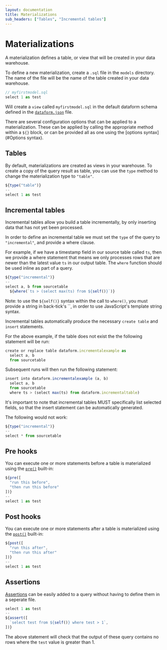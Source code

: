```yaml
---
layout: documentation
title: Materializations
sub_headers: ["Tables", "Incremental tables"]
---
```


# Materializations

A materialization defines a table, or view that will be created in your data warehouse.

To define a new materialization, create a `.sql` file in the `models` directory. The name of the file will be the name of the table created in your data warehouse.

```js
// myfirstmodel.sql
select 1 as test
```

Will create a `view` called `myfirstmodel.sql` in the default dataform schema defined in the [`dataform.json`](/docs/configuration/#dataform.json) file.

There are several configuration options that can be applied to a materialization. These can be applied by calling the appropriate method within a `${}` block, or can be provided all as one using the [options syntax](#Options syntax).

## Tables

By default, materializations are created as views in your warehouse. To create a copy of the query result as table, you can use the `type` method to change the materialization type to `"table"`.

```js
${type("table")}
--
select 1 as test
```

## Incremental tables

Incremental tables allow you build a table incrementally, by only inserting data that has not yet been processed.

In order to define an incremental table we must set the `type` of the query to `"incremental"`, and provide a where clause.

For example, if we have a timestamp field in our source table called `ts`, then we provide a where statement that means we only processes rows that are newer than the latest value `ts` in our output table. The `where` function should be used inline as part of a query.

```js
${type("incremental")}
--
select a, b from sourcetable
  ${where(`ts > (select max(ts) from ${self()}`)}
```

Note: to use the `${self()}` syntax within the call to `where()`, you must provide a string in back-tick's \`\`, in order to use JavaScript's template string syntax.

Incremental tables automatically produce the necessary `create table` and `insert` statements.

For the above example, if the table does not exist the the following statement will be run:

```js
create or replace table dataform.incrementalexample as
  select a, b
  from sourcetable
```

Subsequent runs will then run the following statement:

```js
insert into dataform.incrementalexample (a, b)
  select a, b
  from sourcetable
  where ts > (select max(ts) from dataform.incrementaltable)
```

It's important to note that incremental tables MUST specifically list selected fields, so that the insert statement can be automatically generated.

The following would not work:
```js
${type("incremental")}
--
select * from sourcetable
```

## Pre hooks

You can execute one or more statements before a table is materialized using the [`pre()`](/docs/built-in-functions#pre) built-in:

```js
${pre([
  "run this before",
  "then run this before"
])}
--
select 1 as test
```

## Post hooks

You can execute one or more statements after a table is materialized using the [`post()`](/docs/built-in-functions#post) built-in:

```js
${post([
  "run this after",
  "then run this after"
])}
--
select 1 as test
```

## Assertions

[Assertions](/docs/assertions) can be easily added to a query without having to define them in a seperate file.

```js
select 1 as test
--
${assert([
  `select test from ${self()} where test > 1`,
])}
```

The above statement will check that the output of these query contains no rows where the `test` value is greater than 1.
